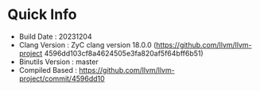 # Quick Info
* Build Date : 20231204
* Clang Version : ZyC clang version 18.0.0 (https://github.com/llvm/llvm-project 4596dd103cf8a4624505e3fa820af5f64bff6b51)
* Binutils Version : master
* Compiled Based : https://github.com/llvm/llvm-project/commit/4596dd10

